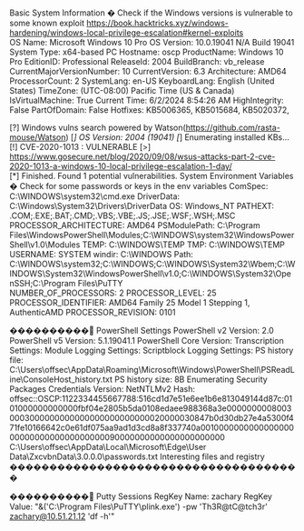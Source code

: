 Basic System Information
� Check if the Windows versions is vulnerable to some known exploit https://book.hacktricks.xyz/windows-hardening/windows-local-privilege-escalation#kernel-exploits                                                                    
    OS Name: Microsoft Windows 10 Pro
    OS Version: 10.0.19041 N/A Build 19041
    System Type: x64-based PC
    Hostname: oscp
    ProductName: Windows 10 Pro
    EditionID: Professional
    ReleaseId: 2004
    BuildBranch: vb_release
    CurrentMajorVersionNumber: 10
    CurrentVersion: 6.3
    Architecture: AMD64
    ProcessorCount: 2
    SystemLang: en-US
    KeyboardLang: English (United States)
    TimeZone: (UTC-08:00) Pacific Time (US & Canada)
    IsVirtualMachine: True
    Current Time: 6/2/2024 8:54:26 AM
    HighIntegrity: False
    PartOfDomain: False
    Hotfixes: KB5006365, KB5015684, KB5020372,

  [?] Windows vulns search powered by Watson(https://github.com/rasta-mouse/Watson)
 [*] OS Version: 2004 (19041)
 [*] Enumerating installed KBs...
 [!] CVE-2020-1013 : VULNERABLE
  [>] https://www.gosecure.net/blog/2020/09/08/wsus-attacks-part-2-cve-2020-1013-a-windows-10-local-privilege-escalation-1-day/                                                                                                         
 [*] Finished. Found 1 potential vulnerabilities.
System Environment Variables
� Check for some passwords or keys in the env variables 
    ComSpec: C:\WINDOWS\system32\cmd.exe
    DriverData: C:\Windows\System32\Drivers\DriverData
    OS: Windows_NT
    PATHEXT: .COM;.EXE;.BAT;.CMD;.VBS;.VBE;.JS;.JSE;.WSF;.WSH;.MSC
    PROCESSOR_ARCHITECTURE: AMD64
    PSModulePath: C:\Program Files\WindowsPowerShell\Modules;C:\WINDOWS\system32\WindowsPowerShell\v1.0\Modules
    TEMP: C:\WINDOWS\TEMP
    TMP: C:\WINDOWS\TEMP
    USERNAME: SYSTEM
    windir: C:\WINDOWS
    Path: C:\WINDOWS\system32;C:\WINDOWS;C:\WINDOWS\System32\Wbem;C:\WINDOWS\System32\WindowsPowerShell\v1.0\;C:\WINDOWS\System32\OpenSSH\;C:\Program Files\PuTTY\
    NUMBER_OF_PROCESSORS: 2
    PROCESSOR_LEVEL: 25
    PROCESSOR_IDENTIFIER: AMD64 Family 25 Model 1 Stepping 1, AuthenticAMD
    PROCESSOR_REVISION: 0101

����������͹ PowerShell Settings
    PowerShell v2 Version: 2.0
    PowerShell v5 Version: 5.1.19041.1
    PowerShell Core Version: 
    Transcription Settings: 
    Module Logging Settings: 
    Scriptblock Logging Settings: 
    PS history file: C:\Users\offsec\AppData\Roaming\Microsoft\Windows\PowerShell\PSReadLine\ConsoleHost_history.txt
    PS history size: 8B
Enumerating Security Packages Credentials
  Version: NetNTLMv2
  Hash:    offsec::OSCP:1122334455667788:516cd1d7e51e6ee1b6e813049144d87c:0101000000000000fbf04e2805b5da0108edaee988368a3e00000000080030003000000000000000000000000020000030847b0d30db27e4a5300f471fe10166642c0e61df075aa9ad1d3cd8a8f337740a00100000000000000000000000000000000000090000000000000000000000
  C:\Users\offsec\AppData\Local\Microsoft\Edge\User Data\ZxcvbnData\3.0.0.0\passwords.txt 
  Interesting files and registry �������������������������������������

����������͹ Putty Sessions
    RegKey Name: zachary
    RegKey Value: "&('C:\Program Files\PuTTY\plink.exe') -pw 'Th3R@tC@tch3r' zachary@10.51.21.12 'df -h'"
